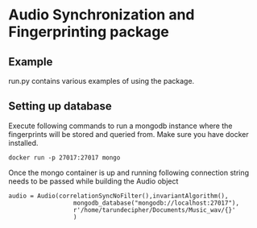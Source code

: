 # Audio Synchronization and Fingerprinting package
## Example
run.py contains various examples of using the package.

## Setting up database
Execute following commands to run a mongodb instance 
where the fingerprints will be stored and queried from.
Make sure you have docker installed.
```commandline
docker run -p 27017:27017 mongo
```
Once the mongo container is up and running following 
connection string needs to be passed while building the
Audio object
```commandline
audio = Audio(correlationSyncNoFilter(),invariantAlgorithm(),
                  mongodb_database("mongodb://localhost:27017"),
                  r'/home/tarundecipher/Documents/Music_wav/{}'
                  )
```
